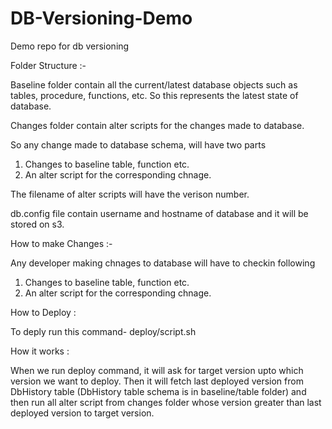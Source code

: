 # DB-Versioning-Demo
Demo repo for db versioning


Folder Structure :-

Baseline folder contain all the current/latest database objects such as tables, procedure, functions, etc. So this represents the latest state of database.

Changes folder contain alter scripts for the changes made to database.

So any change made to database schema, will have two parts
1. Changes to baseline table, function etc.
2. An alter script for the corresponding chnage.

The filename of alter scripts will have the verison number.

db.config file contain username and hostname of database and it will be stored on s3.

How to make Changes :-

Any developer making chnages to database will have to checkin following

1. Changes to baseline table, function etc.
2. An alter script for the corresponding chnage.

How to Deploy :

To deply run this command-
deploy/script.sh

How it works :

When we run deploy command, it will ask for target version upto which version we want to deploy. Then it will fetch last deployed version from DbHistory table (DbHistory table schema is in baseline/table folder) and then run all alter script from changes folder whose version greater than last deployed version to target version.
